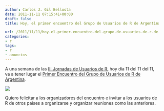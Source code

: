 ```yaml
---
author: Carlos J. Gil Bellosta
date: 2011-11-11 07:15:41+00:00
draft: false
title: Hoy, el primer encuentro del Grupo de Usuarios de R de Argentina

url: /2011/11/11/hoy-el-primer-encuentro-del-grupo-de-usuarios-de-r-de-argentina/
categories:
- r
tags:
- r
- anuncios
---
```


A una semana de las [III Jornadas de Usuarios de R](http://www.usar.org), hoy día 11 del 11 del 11, va a tener lugar el [Primer Encuentro del Grupo de Usuarios de R de Argentina](http://ar.i314.com.ar/).

[![](/wp-uploads/2011/11/aR-logo.jpg)
](/wp-uploads/2011/11/aR-logo.jpg)

Quiero felicitar a los organizadores del encuentro e invitar a los usuarios de R de otros países a organizarse y organizar reuniones como las anteriores.
